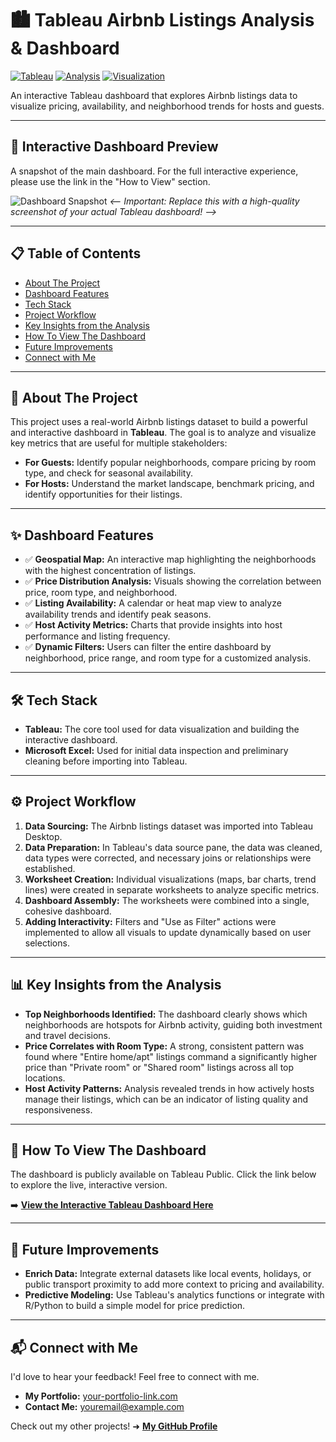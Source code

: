 # 🏙️ Tableau Airbnb Listings Analysis & Dashboard

[![Tableau](https://img.shields.io/badge/Tableau-E97627?style=for-the-badge&logo=tableau&logoColor=white)](https://www.tableau.com/)
[![Analysis](https://img.shields.io/badge/Data_Analysis-Active-blue?style=for-the-badge)](https://github.com/)
[![Visualization](https://img.shields.io/badge/Data_Visualization-Interactive-orange?style=for-the-badge)](https://github.com/)

An interactive Tableau dashboard that explores Airbnb listings data to visualize pricing, availability, and neighborhood trends for hosts and guests.

---

## 🚀 Interactive Dashboard Preview

A snapshot of the main dashboard. For the full interactive experience, please use the link in the "How to View" section.

![Dashboard Snapshot](https://i.imgur.com/your-tableau-dashboard.png)
*<-- Important: Replace this with a high-quality screenshot of your actual Tableau dashboard! -->*

---

## 📋 Table of Contents
* [About The Project](#-about-the-project)
* [Dashboard Features](#-dashboard-features)
* [Tech Stack](#-tech-stack)
* [Project Workflow](#-project-workflow)
* [Key Insights from the Analysis](#-key-insights-from-the-analysis)
* [How To View The Dashboard](#-how-to-view-the-dashboard)
* [Future Improvements](#-future-improvements)
* [Connect with Me](#-connect-with-me)

---

## <a name="-about-the-project"></a> 📝 About The Project

This project uses a real-world Airbnb listings dataset to build a powerful and interactive dashboard in **Tableau**. The goal is to analyze and visualize key metrics that are useful for multiple stakeholders:
-   **For Guests:** Identify popular neighborhoods, compare pricing by room type, and check for seasonal availability.
-   **For Hosts:** Understand the market landscape, benchmark pricing, and identify opportunities for their listings.

---

## <a name="-dashboard-features"></a> ✨ Dashboard Features

-   ✅ **Geospatial Map:** An interactive map highlighting the neighborhoods with the highest concentration of listings.
-   ✅ **Price Distribution Analysis:** Visuals showing the correlation between price, room type, and neighborhood.
-   ✅ **Listing Availability:** A calendar or heat map view to analyze availability trends and identify peak seasons.
-   ✅ **Host Activity Metrics:** Charts that provide insights into host performance and listing frequency.
-   ✅ **Dynamic Filters:** Users can filter the entire dashboard by neighborhood, price range, and room type for a customized analysis.

---

## <a name="-tech-stack"></a> 🛠️ Tech Stack

-   **Tableau:** The core tool used for data visualization and building the interactive dashboard.
-   **Microsoft Excel:** Used for initial data inspection and preliminary cleaning before importing into Tableau.

---

## <a name="-project-workflow"></a> ⚙️ Project Workflow

1.  **Data Sourcing:** The Airbnb listings dataset was imported into Tableau Desktop.
2.  **Data Preparation:** In Tableau's data source pane, the data was cleaned, data types were corrected, and necessary joins or relationships were established.
3.  **Worksheet Creation:** Individual visualizations (maps, bar charts, trend lines) were created in separate worksheets to analyze specific metrics.
4.  **Dashboard Assembly:** The worksheets were combined into a single, cohesive dashboard.
5.  **Adding Interactivity:** Filters and "Use as Filter" actions were implemented to allow all visuals to update dynamically based on user selections.

---

## <a name="-key-insights-from-the-analysis"></a> 📊 Key Insights from the Analysis

-   **Top Neighborhoods Identified:** The dashboard clearly shows which neighborhoods are hotspots for Airbnb activity, guiding both investment and travel decisions.
-   **Price Correlates with Room Type:** A strong, consistent pattern was found where "Entire home/apt" listings command a significantly higher price than "Private room" or "Shared room" listings across all top locations.
-   **Host Activity Patterns:** Analysis revealed trends in how actively hosts manage their listings, which can be an indicator of listing quality and responsiveness.

---

## <a name="-how-to-view-the-dashboard"></a> 🔗 How To View The Dashboard

The dashboard is publicly available on Tableau Public. Click the link below to explore the live, interactive version.

➡️ **[View the Interactive Tableau Dashboard Here](https://your-link-to-the-tableau-dashboard.com)**

---

## <a name="-future-improvements"></a> 🔮 Future Improvements

-   **Enrich Data:** Integrate external datasets like local events, holidays, or public transport proximity to add more context to pricing and availability.
-   **Predictive Modeling:** Use Tableau's analytics functions or integrate with R/Python to build a simple model for price prediction.

---

## <a name="-connect-with-me"></a> 📬 Connect with Me

I'd love to hear your feedback! Feel free to connect with me.

-   **My Portfolio:** [your-portfolio-link.com](https://your-portfolio-link.com)
-   **Contact Me:** [youremail@example.com](mailto:youremail@example.com)

Check out my other projects! ➜ **[My GitHub Profile](https://github.com/your-username)**
